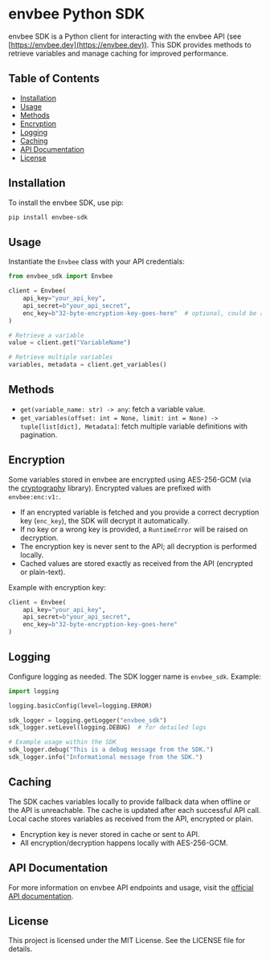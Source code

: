 # envbee Python SDK

envbee SDK is a Python client for interacting with the envbee API (see [https://envbee.dev](https://envbee.dev)).
This SDK provides methods to retrieve variables and manage caching for improved performance.

## Table of Contents

- [Installation](#installation)
- [Usage](#usage)
- [Methods](#methods)
- [Encryption](#encryption)
- [Logging](#logging)
- [Caching](#caching)
- [API Documentation](#api-documentation)
- [License](#license)

## Installation

To install the envbee SDK, use pip:

```bash
pip install envbee-sdk
```

## Usage

Instantiate the `Envbee` class with your API credentials:

```python
from envbee_sdk import Envbee

client = Envbee(
    api_key="your_api_key",
    api_secret=b"your_api_secret",
    enc_key=b"32-byte-encryption-key-goes-here"  # optional, could be a string or a 32 bytes buffer
)

# Retrieve a variable
value = client.get("VariableName")

# Retrieve multiple variables
variables, metadata = client.get_variables()
```

## Methods

- `get(variable_name: str) -> any`: fetch a variable value.
- `get_variables(offset: int = None, limit: int = None) -> tuple[list[dict], Metadata]`: fetch multiple variable definitions with pagination.

## Encryption

Some variables stored in envbee are encrypted using AES-256-GCM (via the [cryptography](https://cryptography.io/en/latest/) library). Encrypted values are prefixed with `envbee:enc:v1:`.

- If an encrypted variable is fetched and you provide a correct decryption key (`enc_key`), the SDK will decrypt it automatically.
- If no key or a wrong key is provided, a `RuntimeError` will be raised on decryption.
- The encryption key is never sent to the API; all decryption is performed locally.
- Cached values are stored exactly as received from the API (encrypted or plain-text).

Example with encryption key:

```python
client = Envbee(
    api_key="your_api_key",
    api_secret=b"your_api_secret",
    enc_key=b"32-byte-encryption-key-goes-here"
)
```

## Logging

Configure logging as needed. The SDK logger name is `envbee_sdk`. Example:

```python
import logging

logging.basicConfig(level=logging.ERROR)

sdk_logger = logging.getLogger("envbee_sdk")
sdk_logger.setLevel(logging.DEBUG)  # for detailed logs

# Example usage within the SDK
sdk_logger.debug("This is a debug message from the SDK.")
sdk_logger.info("Informational message from the SDK.")
```

## Caching

The SDK caches variables locally to provide fallback data when offline or the API is unreachable. The cache is updated after each successful API call. Local cache stores variables as received from the API, encrypted or plain.

- Encryption key is never stored in cache or sent to API.
- All encryption/decryption happens locally with AES-256-GCM.

## API Documentation

For more information on envbee API endpoints and usage, visit the [official API documentation](https://docs.envbee.dev).

## License

This project is licensed under the MIT License. See the LICENSE file for details.
